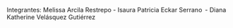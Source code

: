 Integrantes: Melissa Arcila Restrepo - Isaura Patricia Eckar Serrano  - Diana Katherine Velásquez Gutiérrez
